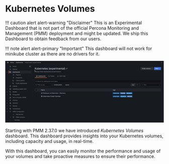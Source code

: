 # Kubernetes Volumes

!!! caution alert alert-warning "Disclaimer"
    This is an Experimental Dashboard that is not part of the official Percona Monitoring and Management (PMM) deployment and might be updated. We ship this Dashboard to obtain feedback from our users.

!!! note alert alert-primary "Important"
    This dashboard will not work for minikube cluster as there are no drivers for it.


![!image](../../_images/PMM_K8s_volume.png)

Starting with PMM 2.37.0 we have introduced *Kubernetes Volumes* dashboard. This dashboard provides insights into your Kubernetes volumes, including capacity and usage, in real-time. 

With this dashboard, you can easily monitor the performance and usage of your volumes and take proactive measures to ensure their performance.


